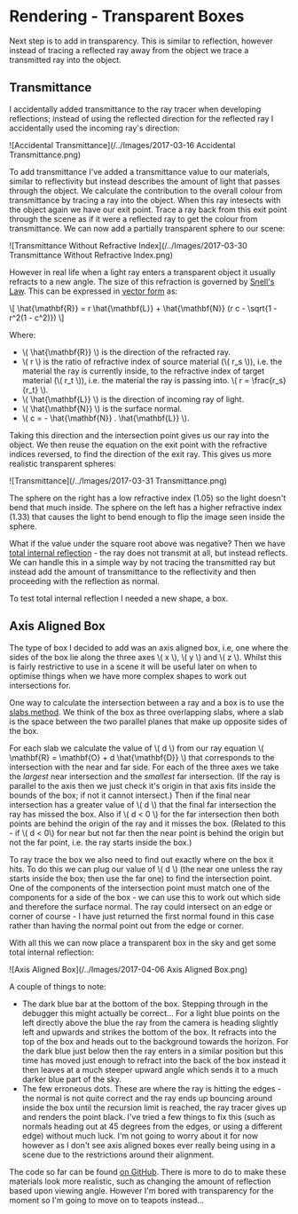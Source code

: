 # Rendering - Transparent Boxes #

Next step is to add in transparency. This is similar to reflection, however instead of tracing a reflected ray away from the object we trace a transmitted ray into the object.

## Transmittance ##

I accidentally added transmittance to the ray tracer when developing reflections; instead of using the reflected direction for the reflected ray I accidentally used the incoming ray's direction:

![Accidental Transmittance](/../Images/2017-03-16 Accidental Transmittance.png)

To add transmittance I've added a transmittance value to our materials, similar to reflectivity but instead describes the amount of light that passes through the object. We calculate the contribution to the overall colour from transmittance by tracing a ray into the object. When this ray intesects with the object again we have our exit point. Trace a ray back from this exit point through the scene as if it were a reflected ray to get the colour from transmittance. We can now add a partially transparent sphere to our scene:

![Transmittance Without Refractive Index](/../Images/2017-03-30 Transmittance Without Refractive Index.png)


However in real life when a light ray enters a transparent object it usually refracts to a new angle. The size of this refraction is governed by [Snell's Law](https://en.wikipedia.org/wiki/Snell%27s_law). This can be expressed in [vector form](https://en.wikipedia.org/wiki/Snell%27s_law#Vector_form) as:

\\\[ \\hat{\\mathbf{R}} = r \\hat{\\mathbf{L}} + \\hat{\\mathbf{N}} (r c - \\sqrt{1 - r^2(1 - c^2)}) \\\]

Where:

* \\\( \\hat{\\mathbf{R}} \\\) is the direction of the refracted ray.
* \\\( r \\\) is the ratio of refractive index of source material (\\\( r\_s \\\)), i.e. the material the ray is currently inside, to the refractive index of target material (\\\( r\_t \\\)), i.e. the material the ray is passing into. \\\( r = \frac{r\_s}{r\_t} \\\).
* \\\( \\hat{\\mathbf{L}} \\\) is the direction of incoming ray of light.
* \\\( \\hat{\\mathbf{N}} \\\) is the surface normal.
* \\\( c = - \\hat{\\mathbf{N}} . \\hat{\\mathbf{L}} \\\).

Taking this direction and the intersection point gives us our ray into the object. We then reuse the equation on the exit point with the refractive indices reversed, to find the direction of the exit ray. This gives us more realistic transparent spheres:

![Transmittance](/../Images/2017-03-31 Transmittance.png)

The sphere on the right has a low refractive index (1.05) so the light doesn't bend that much inside. The sphere on the left has a higher refractive index (1.33) that causes the light to bend enough to flip the image seen inside the sphere.

What if the value under the square root above was negative? Then we have [total internal reflection](https://en.wikipedia.org/wiki/Total_internal_reflection) - the ray does not transmit at all, but instead reflects. We can handle this in a simple way by not tracing the transmitted ray but instead add the amount of transmittance to the reflectivity and then proceeding with the reflection as normal.

To test total internal reflection I needed a new shape, a box.

## Axis Aligned Box ##

The type of box I decided to add was an axis aligned box, i.e, one where the sides of the box lie along the three axes \\\( x \\\), \\\( y \\\) and \\\( z \\\). Whilst this is fairly restrictive to use in a scene it will be useful later on when to optimise things when we have more complex shapes to work out intersections for.

One way to calculate the intersection between a ray and a box is to use the [slabs method](http://www.siggraph.org/education/materials/HyperGraph/raytrace/rtinter3.htm). We think of the box as three overlapping slabs, where a slab is the space between the two parallel planes that make up opposite sides of the box.

For each slab we calculate the value of \\\( d \\\) from our ray equation \\\( \\mathbf{R} = \\mathbf{O} + d \\hat{\\mathbf{D}} \\\) that corresponds to the intersection with the near and far side. For each of the three axes we take the *largest* near intersection and the *smallest* far intersection. (If the ray is parallel to the axis then we just check it's origin in that axis fits inside the bounds of the box; if not it cannot intersect.) Then if the final near intersection has a greater value of \\\( d \\\) that the final far intersection the ray has missed the box. Also if \\\( d < 0 \\\) for the far intersection then both points are behind the origin of the ray and it misses the box. (Related to this - if \\\( d < 0\\\) for near but not far then the near point is behind the origin but not the far point, i.e. the ray starts inside the box.)

To ray trace the box we also need to find out exactly where on the box it hits. To do this we can plug our value of \\\( d \\\) (the near one unless the ray starts inside the box; then use the far one) to find the intersection point. One of the components of the intersection point must match one of the components for a side of the box - we can use this to work out which side and therefore the surface normal. The ray could intersect on an edge or corner of course - I have just returned the first normal found in this case rather than having the normal point out from the edge or corner.

With all this we can now place a transparent box in the sky and get some total internal reflection:

![Axis Aligned Box](/../Images/2017-04-06 Axis Aligned Box.png)

A couple of things to note:

* The dark blue bar at the bottom of the box. Stepping through in the debugger this might actually be correct... For a light blue points on the left directly above the blue the ray from the camera is heading slightly left and upwards and strikes the bottom of the box. It refracts into the top of the box and heads out to the background towards the horizon. For the dark blue just below then the ray enters in a similar position but this time has moved just enough to refract into the back of the box instead it then leaves at a much steeper upward angle which sends it to a much darker blue part of the sky.
* The few erroneous dots. These are where the ray is hitting the edges - the normal is not quite correct and the ray ends up bouncing around inside the box until the recursion limit is reached, the ray tracer gives up and renders the point black. I've tried a few things to fix this (such as normals heading out at 45 degrees from the edges, or using a different edge) without much luck. I'm not going to worry about it for now however as I don't see axis aligned boxes ever really being using in a scene due to the restrictions around their alignment.

The code so far can be found [on GitHub](https://github.com/MrKWatkins/Rendering/tree/transparent-boxes). There is more to do to make these materials look more realistic, such as changing the amount of reflection based upon viewing angle. However I'm bored with transparency for the moment so I'm going to move on to teapots instead...